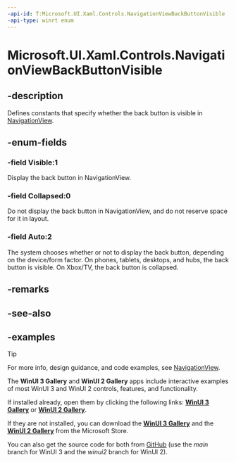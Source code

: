 ```yaml
---
-api-id: T:Microsoft.UI.Xaml.Controls.NavigationViewBackButtonVisible
-api-type: winrt enum
---
```

<!-- Enumeration syntax.
public enum NavigationViewBackButtonVisible : int 
-->

# Microsoft.UI.Xaml.Controls.NavigationViewBackButtonVisible

## -description

Defines constants that specify whether the back button is visible in [NavigationView](navigationview.md).

## -enum-fields

### -field Visible:1

Display the back button in NavigationView.

### -field Collapsed:0

Do not display the back button in NavigationView, and do not reserve space for it in layout.

### -field Auto:2

The system chooses whether or not to display the back button, depending on the device/form factor. On phones, tablets, desktops, and hubs, the back button is visible. On Xbox/TV, the back button is collapsed.

## -remarks

## -see-also

## -examples

> [!TIP]
> For more info, design guidance, and code examples, see [NavigationView](/windows/apps/design/controls/navigationview).
>
> The **WinUI 3 Gallery** and **WinUI 2 Gallery** apps include interactive examples of most WinUI 3 and WinUI 2 controls, features, and functionality.
>
> If installed already, open them by clicking the following links: [**WinUI 3 Gallery**](winui3gallery:/item/NavigationView) or [**WinUI 2 Gallery**](winui2gallery:/item/NavigationView).
>
> If they are not installed, you can download the [**WinUI 3 Gallery**](https://www.microsoft.com/store/productId/9P3JFPWWDZRC) and the [**WinUI 2 Gallery**](https://www.microsoft.com/store/productId/9MSVH128X2ZT) from the Microsoft Store.
>
> You can also get the source code for both from [GitHub](https://github.com/Microsoft/WinUI-Gallery) (use the *main* branch for WinUI 3 and the *winui2* branch for WinUI 2).

